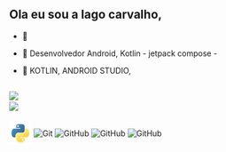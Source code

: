 

<!--
**iagocarvalho07/iagocarvalho07** is a ✨ _special_ ✨ repository because its `README.md` (this file) appears on your GitHub profile.

Here are some ideas to get you started:
-->


## Ola eu sou a Iago carvalho,
- 🔭 
- 🌱 Desenvolvedor Android, Kotlin - jetpack compose - 
- 🌱 KOTLIN, ANDROID STUDIO, 
  
  ##
 
<div> 
  <a href="https://www.linkedin.com/in/iago-carvalho-b096a21b8/" target="_blank"><img src="https://img.shields.io/badge/-LinkedIn-%230077B5?style=for-the-badge&logo=linkedin&logoColor=white" target="_blank"></a> 

  <div>
  <img height="180em" src="https://github-readme-stats.vercel.app/api/top-langs/?username=iagocarvalho07&layout=compact&langs_count=7&theme=github_dark"/>
</div>

 
<div style="display: inline_block"><br>

  <img align="center" alt="Python" height="40" width="40" src="https://raw.githubusercontent.com/devicons/devicon/master/icons/python/python-original.svg">
  <img align="center" alt="Git" height="40" width="40" src="https://cdn.jsdelivr.net/gh/devicons/devicon/icons/git/git-original.svg">
  <img align="center" alt="GitHub" height="40" width="40" src="https://user-images.githubusercontent.com/3369400/139447912-e0f43f33-6d9f-45f8-be46-2df5bbc91289.png">
<img align="center" alt="GitHub" height="40" width="40" src="https://cdn.jsdelivr.net/gh/devicons/devicon/icons/androidstudio/androidstudio-original.svg">
<img align="center" alt="GitHub" height="40" width="40" src="https://cdn.jsdelivr.net/gh/devicons/devicon/icons/kotlin/kotlin-original.svg">
  
</div>

